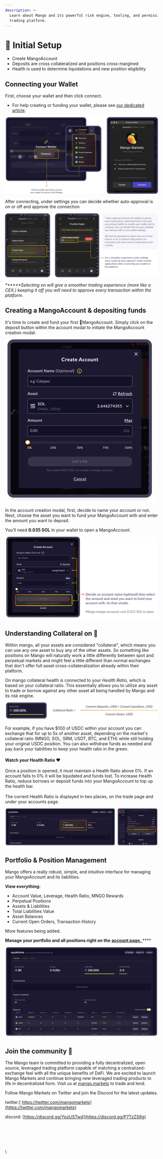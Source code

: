 ```yaml
---
description: >-
  Learn about Mango and its powerful risk engine, tooling, and permissionless
  trading platform.
---
```


# 🥭 Initial Setup

* Create MangoAccount
* Deposits are cross collateralized and positions cross-margined&#x20;
* Health is used to determine liquidations and new position eligibility

## **Connecting your Wallet**

First, choose your wallet and then click connect.

* For help creating or funding your wallet, please see [our dedicated article](tutorials/creating-a-wallet.md#how-to-create-a-sollet-io-wallet).

![](<.gitbook/assets/Connect (1).png>)

After connecting, under settings you can decide whether auto-approval is on or off and approve the connection

![](.gitbook/assets/autoapprove.png)

_**\*\***Selecting on will give a smoother trading experience (more like a CEX.) keeping it off you will need to approve every transaction within the platform._

## **Creating a** MangoAccount **& depositing funds**

It's time to create and fund your first 🥭MangoAccount. Simply click on the deposit  button within the account modal to initiate the MangoAccount creation modal.

![](<.gitbook/assets/fund (1).png>)

In the account creation modal, first, decide to name your account or not. Next, choose the asset you want to fund your MangoAccount with and enter the amount you want to deposit.&#x20;

You’ll need **0.035 SOL** in your wallet to open a MangoAccount.&#x20;

![](.gitbook/assets/fund2.png)

## Understanding Collateral on 🥭

Within mango, all your assets are considered "collateral", which means you can use any one asset to buy any of the other assets. So something like positions on Mango will naturally work a little differently between spot and perpetual markets and might feel a little different than normal exchanges that don't offer full asset cross-collateralization already within their platform.

On mango collateral health is connected to your _Health Ratio,_ which is based on your collateral ratio. This essentially allows you to utilize any asset to trade or borrow against any other asset all being handled by Mango and its risk engine.

![](.gitbook/assets/health1.png)

For example, if you have $100 of USDC within your account you can exchange that for up to 5x of another asset, depending on the market's collateral ratio (MNGO, SOL, SRM, USDT, BTC, and ETH) while still holding your original USDC position. You can also withdraw funds as needed and pay back your liabilities to keep your health ratio in the green.

#### Watch your Health Ratio ❤️&#x20;

Once a position is opened, it must maintain a Health Ratio above 0%. If an account falls to 0% it will be liquidated and funds lost. To increase Health Ratio, reduce borrows or deposit funds into your MangoAccount to top up the health bar. \
\
The current Health Ratio is displayed in two places, on the trade page and under your accounts page.&#x20;

![](.gitbook/assets/healthbab.png)

## Portfolio & Position Management

Mango offers a really robust, simple, and intuitive interface for managing your MangoAccount and its liabilities.

**View everything:**

* Account Value, Leverage, Health Ratio, MNGO Rewards
* Perpetual Positions
* Assets & Liabilities
* Total Liabilities Value
* Asset Balances
* Current Open Orders, Transaction History

More features being added.

**Manage your portfolio and all positions right on the** [**account page.** ](https://trade.mango.markets/account)****

![](.gitbook/assets/account.png)

## **Join the community** 👾

The Mango team is committed to providing a fully decentralized, open source, leveraged trading platform capable of matching a centralized-exchange feel with all the unique benefits of DeFi. We are excited to launch Mango Markets and continue bringing new leveraged trading products to life in decentralized form. Visit us at [mango.markets](https://mango.markets) to trade and lend.

Follow Mango Markets on Twitter and join the Discord for the latest updates.

twitter:[ https://twitter.com/mangomarkets](https://twitter.com/mangomarkets)

discord: [https://discord.gg/YpzUSTwd](https://discord.gg/P7TzZS9g)

## &#x20;    

\
\
\
\
\
